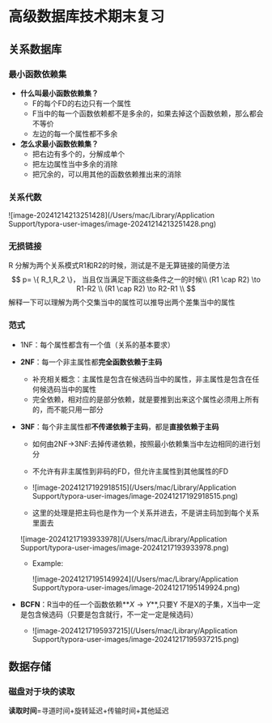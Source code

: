 # 高级数据库技术期末复习

## 关系数据库

### **最小函数依赖集**

+ **什么叫最小函数依赖集？**
  + F的每个FD的右边只有一个属性
  + F当中的每一个函数依赖都不是多余的，如果去掉这个函数依赖，那么都会不等价
  + 左边的每一个属性都不多余
+ **怎么求最小函数依赖集？**
  + 把右边有多个的，分解成单个
  + 把左边属性当中多余的消除
  + 把冗余的，可以用其他的函数依赖推出来的消除

### 关系代数

![image-20241214213251428](/Users/mac/Library/Application Support/typora-user-images/image-20241214213251428.png)

### 无损链接
R 分解为两个关系模式R1和R2的时候，测试是不是无算链接的简便方法
$$
p= \{ R_1,R_2 \}， 
当且仅当满足下面这些条件之一的时候\\
(R1 \cap R2) \to R1-R2 \\
(R1 \cap R2) \to R2-R1 \\
$$
解释一下可以理解为两个交集当中的属性可以推导出两个差集当中的属性

### 范式

+ 1NF：每个属性都含有一个值（关系的基本要求）

+ **2NF**：每一个非主属性都**完全函数依赖于主码**

  + 补充相关概念：主属性是包含在候选码当中的属性，非主属性是包含在任何候选码当中的属性
  + 完全依赖，相对应的是部分依赖，就是要推到出来这个属性必须用上所有的，而不能只用一部分

+ **3NF**：每个非主属性都**不传递依赖于主码**，都是**直接依赖于主码**

  + 如何由2NF->3NF:去掉传递依赖，按照最小依赖集当中左边相同的进行划分

  + 不允许有非主属性到非码的FD，但允许主属性到其他属性的FD

  + ![image-20241217192918515](/Users/mac/Library/Application Support/typora-user-images/image-20241217192918515.png)

  + 这里的处理是把主码也是作为一个关系并进去，不是讲主码加到每个关系里面去

  ![image-20241217193933978](/Users/mac/Library/Application Support/typora-user-images/image-20241217193933978.png)

  + Example:

    ![image-20241217195149924](/Users/mac/Library/Application Support/typora-user-images/image-20241217195149924.png)

+ **BCFN**：R当中的任一个函数依赖**$X\to Y$**,只要Y 不是X的子集，X当中一定是包含候选码（只要是包含就行，不一定一定是候选码）

  + ![image-20241217195937215](/Users/mac/Library/Application Support/typora-user-images/image-20241217195937215.png)


## 数据存储

### 磁盘对于块的读取

**读取时间**=寻道时间+旋转延迟+传输时间+其他延迟
